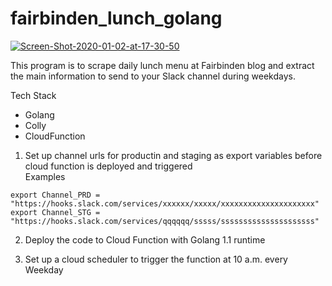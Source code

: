 # fairbinden_lunch_golang

<a href="https://ibb.co/JCM4516"><img src="https://i.ibb.co/nR5vzGd/Screen-Shot-2020-01-02-at-17-30-50.png" alt="Screen-Shot-2020-01-02-at-17-30-50" border="0"></a>

This program is to scrape daily lunch menu at Fairbinden blog and extract the main information to send to your Slack channel during weekdays.

Tech Stack
- Golang
- Colly
- CloudFunction


1. Set up channel urls for productin and staging as export variables before cloud function is deployed and triggered  
Examples
```
export Channel_PRD = "https://hooks.slack.com/services/xxxxxx/xxxxx/xxxxxxxxxxxxxxxxxxxxx"
export Channel_STG = "https://hooks.slack.com/services/qqqqqq/sssss/sssssssssssssssssssss"
```

2. Deploy the code to Cloud Function with Golang 1.1 runtime

3. Set up a cloud scheduler to trigger the function at 10 a.m. every Weekday 